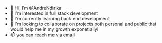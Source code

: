 - 👋 Hi, I’m @AndreNdirika
- 👀 I’m interested in full stack development
- 🌱 I’m currently learning back end development
- 💞️ I’m looking to collaborate on projects both personal and public that would help me in my growth exponetially!
- 📫 you can reach me via email 

<!---
AndreNdirika/AndreNdirika is a ✨ special ✨ repository because its `README.md` (this file) appears on your GitHub profile.
You can click the Preview link to take a look at your changes.
--->
